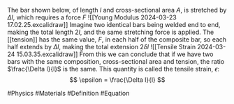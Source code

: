 The bar shown below, of length $l$ and cross-sectional area $A$, is stretched by $\Delta l$, which requires a force $F$
![[Young Modulus 2024-03-23 17.02.25.excalidraw]]
Imagine two identical bars being welded end to end, making the total length $2l$, and the same stretching force is applied. The [[tension]] has the same value, $F$, in each half of the composite bar, so each half extends by $\Delta l$, making the total extension $2\delta l$
![[Tensile Strain 2024-03-24 15.03.35.excalidraw]]
From this we can conclude that if we have two bars with the same composition, cross-sectional area and tension, the ratio $\frac{\Delta l}{l}$ is the same. This quantity is called the tensile strain, $\epsilon$:
$$
\epsilon = \frac{\Delta l}{l}
$$

#Physics #Materials #Definition #Equation